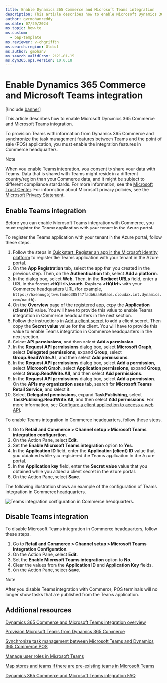 ```yaml
---
title: Enable Dynamics 365 Commerce and Microsoft Teams integration
description: This article describes how to enable Microsoft Dynamics 365 Commerce and Microsoft Teams integration.
author: gvrmohanreddy
ms.date: 07/29/2024
ms.topic: how-to
ms.custom: 
  - bap-template
ms.reviewer: v-chgriffin
ms.search.region: Global
ms.author: gmohanv
ms.search.validFrom: 2021-01-15
ms.dyn365.ops.version: 10.0.18
---
```


# Enable Dynamics 365 Commerce and Microsoft Teams integration

[!include [banner](includes/banner.md)]

This article describes how to enable Microsoft Dynamics 365 Commerce and Microsoft Teams integration.

To provision Teams with information from Dynamics 365 Commerce and synchronize the task management features between Teams and the point of sale (POS) application, you must enable the integration features in Commerce headquarters.

> [!NOTE]
> When you enable Teams integration, you consent to share your data with Teams. Data that is shared with Teams might reside in a different country/region than your Commerce data, and it might be subject to different compliance standards. For more information, see the [Microsoft Trust Center](https://www.microsoft.com/trust-center). For information about Microsoft privacy policies, see the [Microsoft Privacy Statement](https://aka.ms/privacy).

## Enable Teams integration

Before you can enable Microsoft Teams integration with Commerce, you must register the Teams application with your tenant in the Azure portal.

To register the Teams application with your tenant in the Azure portal, follow these steps.

1. Follow the steps in [Quickstart: Register an app in the Microsoft identity platform](/azure/active-directory/develop/quickstart-register-app) to register the Teams application with your tenant in the Azure portal.
1. On the **App Registration** tab, select the app that you created in the previous step. Then, on the **Authentication** tab, select **Add a platform**.
1. In the dialog box, select **Web**. Then, in the **Redirect URLs** field, enter a URL in the format **\<HQUrl\>/oauth**. Replace **\<HQUrl\>** with your Commerce headquarters URL (for example, `https://hxennugbjtweufmdeo385f47fadb6aa9a0aos.cloudax.int.dynamics.com/oauth`).
1. On the **Overview** page of the registered app, copy the **Application (client) ID** value. You will have to provide this value to enable Teams integration in Commerce headquarters in the next section.
1. Follow the instructions in [Add a client secret](/azure/active-directory/develop/quickstart-register-app#add-a-client-secret) to add a client secret. Then copy the **Secret value** value for the client. You will have to provide this value to enable Teams integration in Commerce headquarters in the next section.
1. Select **API permissions**, and then select **Add a permission**.
1. In the **Request API permissions** dialog box, select **Microsoft Graph**, select **Delegated permissions**, expand **Group**, select **Group.ReadWrite.All**, and then select **Add permissions**.
1. In the **Request API permissions** dialog box, select **Add a permission**, select **Microsoft Graph**, select **Application permissions**, expand **Group**, select **Group.ReadWrite.All**, and then select **Add permissions**.
1. In the **Request API permissions** dialog box, select **Add a permission**. On the **APIs my organization uses** tab, search for **Microsoft Teams Retail Service**, and select it.
1. Select **Delegated permissions**, expand **TaskPublishing**, select **TaskPublising.ReadWrite.All**, and then select **Add permissions**. For more information, see [Configure a client application to access a web API](/azure/active-directory/develop/quickstart-configure-app-access-web-apis).

To enable Teams integration in Commerce headquarters, follow these steps.

1. Go to **Retail and Commerce \> Channel setup \> Microsoft Teams integration configuration**.
1. On the Action Pane, select **Edit**.
1. Set the **Enable Microsoft Teams integration** option to **Yes**.
1. In the **Application ID** field, enter the **Application (client) ID** value that you obtained while you registered the Teams application in the Azure portal.
1. In the **Application key** field, enter the **Secret value** value that you obtained while you added a client secret in the Azure portal.
1. On the Action Pane, select **Save**.

The following illustration shows an example of the configuration of Teams integration in Commerce headquarters.

![Teams integration configuration in Commerce headquarters.](media/D365-Commerce-Microsoft-Teams-Configuration_with_disclaimer.png)

## Disable Teams integration

To disable Microsoft Teams integration in Commerce headquarters, follow these steps.

1. Go to **Retail and Commerce \> Channel setup \> Microsoft Teams Integration Configuration**.
1. On the Action Pane, select **Edit**.
3. Set the **Enable Microsoft Teams integration** option to **No**.
4. Clear the values from the **Application ID** and **Application Key** fields.
1. On the Action Pane, select **Save**.

> [!NOTE]
> After you disable Teams integration with Commerce, POS terminals will no longer show tasks that are published from the Teams application.

## Additional resources

[Dynamics 365 Commerce and Microsoft Teams integration overview](commerce-teams-integration.md)

[Provision Microsoft Teams from Dynamics 365 Commerce](provision-teams-from-commerce.md)

[Synchronize task management between Microsoft Teams and Dynamics 365 Commerce POS](synchronize-tasks-teams-pos.md)

[Manage user roles in Microsoft Teams](manage-user-roles-teams.md)

[Map stores and teams if there are pre-existing teams in Microsoft Teams](map-stores-existing-teams.md)

[Dynamics 365 Commerce and Microsoft Teams integration FAQ](teams-integration-faq.md)
